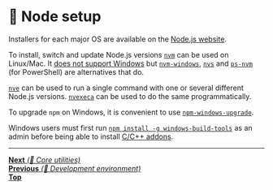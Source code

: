 # 🤖 Node setup

Installers for each major OS are available on the
[Node.js website](https://nodejs.org/en/download/).

To install, switch and update Node.js versions
[`nvm`](https://github.com/creationix/nvm) can be used on Linux/Mac. It
[does not support Windows](https://github.com/creationix/nvm/issues/284) but
[`nvm-windows`](https://github.com/coreybutler/nvm-windows),
[`nvs`](https://github.com/jasongin/nvs) and
[`ps-nvm`](https://github.com/aaronpowell/ps-nvm) (for PowerShell) are
alternatives that do.

[`nve`](https://github.com/ehmicky/nve) can be used to run a single command with
one or several different Node.js versions.
[`nvexeca`](https://github.com/ehmicky/nvexeca) can be used to do the same
programmatically.

To upgrade `npm` on Windows, it is convenient to use
[`npm-windows-upgrade`](https://github.com/felixrieseberg/npm-windows-upgrade).

Windows users must first run
[`npm install -g windows-build-tools`](https://github.com/felixrieseberg/windows-build-tools)
as an admin before being able to install
[C/C++ addons](https://nodejs.org/api/addons.html).

<hr>

[**Next** _(🤖 Core utilities)_](core_utilities.md)\
[**Previous** _(🤖 Development environment)_](README.md)\
[**Top**](README.md)
